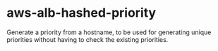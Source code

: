# aws-alb-hashed-priority
Generate a priority from a hostname, to be used for generating unique priorities without having to check the existing priorities.
